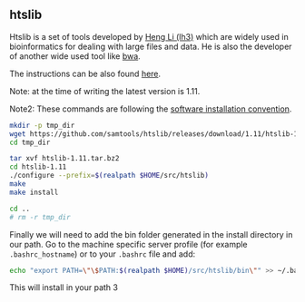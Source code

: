 ## htslib

Htslib is a set of tools developed by
[Heng Li (lh3)](https://en.wikipedia.org/wiki/Heng_Li)
which are widely used in bioinformatics
for dealing with large files and data. He is also the developer of another
wide used tool like [bwa](https://github.com/lh3/bwa).

The instructions can be also found [here](http://www.htslib.org/download/).

Note: at the time of writing the latest version is 1.11.

Note2: These commands are following the
[software installation convention]().

```bash
mkdir -p tmp_dir
wget https://github.com/samtools/htslib/releases/download/1.11/htslib-1.11.tar.bz2
cd tmp_dir

tar xvf htslib-1.11.tar.bz2
cd htslib-1.11
./configure --prefix=$(realpath $HOME/src/htslib)
make
make install

cd ..
# rm -r tmp_dir
```

Finally we will need to add the bin folder generated in the install directory
in our path. Go to the machine specific server profile
(for example `.bashrc_hostname`) or to
your `.bashrc` file and add:

```bash
echo "export PATH=\"\$PATH:$(realpath $HOME)/src/htslib/bin\"" >> ~/.bashrc
```

This will install in your path 3
